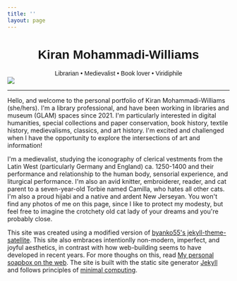 ```yaml
---
title: ''
layout: page
---
```

<style>
  .welcome-div {
  font-family:'Caveat', sans-serif;
  text-align:center;
}
</style>
<div class="welcome-div">
  
<h1>Kiran Mohammadi-Williams</h1>
Librarian • Medievalist • Book lover • Viridiphile

</div>

<img src="https://kam535.github.io/assets/img/banner.png">
<hr>
Hello, and welcome to the personal portfolio of Kiran Mohammadi-Williams (she/hers). I'm a library professional, and have been working in libraries and museum (GLAM) spaces since 2021. I'm particularly interested in digital humanities, special collections and paper conservation, book history, textile history, medievalisms, classics, and art history. I'm excited and challenged when I have the opportunity to explore the intersections of art and information!

I'm a medievalist, studying the iconography of clerical vestments from the Latin West (particularly Germany and England) ca. 1250-1400 and their performance and relationship to the human body, sensorial experience, and liturgical performance. I'm also an avid knitter, embroiderer, reader, and cat parent to a seven-year-old Torbie named Camilla, who hates all other cats. I'm also a proud hijabi and a native and ardent New Jerseyan. You won't find any photos of me on this page, since I like to protect my modesty, but feel free to imagine the crotchety old cat lady of your dreams and you're probably close.

This site was created using a modified version of <a href="https://github.com/byanko55/jekyll-theme-satellite">byanko55's jekyll-theme-satellite</a>. This site also embraces intentionlly non-modern, imperfect, and joyful aesthetics, in contrast with how web-building seems to have developed in recent years. For more thoughs on this, read [My personal soapbox on the web](https://kam535.github.io/garden/web-soapbox.html). The site is built with the static site generator [Jekyll](https://jekyllrb.com) and follows principles of [minimal computing](https://go-dh.github.io/mincomp/about/).
